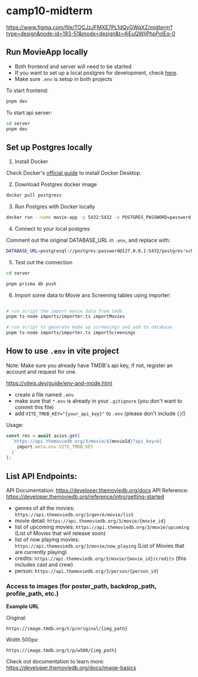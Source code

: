 # camp10-midterm

https://www.figma.com/file/TOCJzJFMXE7PL1dQyGWqXZ/midterm?type=design&node-id=193-51&mode=design&t=4jEuQWIjPhpPolEq-0

## Run MovieApp locally

- Both frontend and server will need to be started
- If you want to set up a local postgres for development, check [here](#set-up-postgres-locally).
- Make sure `.env` is setup in both projects

To start frontend:

```bash
pnpm dev
```

To start api server:

```bash
cd server
pnpm dev
```

## Set up Postgres locally

1. Install Docker

Check Docker's [official guide](https://docs.docker.com/desktop/) to install Docker Desktop.

2. Download Postgres docker image

```bash
docker pull postgress
```

3. Run Postgres with Docker locally

```bash
docker run --name movie-app -p 5432:5432 -e POSTGRES_PASSWORD=password -d postgres
```

4. Connect to your local postgres

Comment out the original DATABASE_URL in `.env`, and replace with:

```bash
DATABASE_URL=postgresql://postgres:password@127.0.0.1:5432/postgres?schema=public
```

5. Test out the connection

```bash
cd server

pnpm prisma db push
```

6. Import some data to Movie ans Screening tables using importer:

```bash

# run script the import movie data from tmdb
pnpm ts-node imports/importer.ts importMovies

# run script to generate made up screenings and add to database
pnpm ts-node imports/importer.ts importScreenings
```

## How to use `.env` in vite project

Note: Make sure you already have TMDB's api key, if not, register an account and request for one.

https://vitejs.dev/guide/env-and-mode.html

- create a file named `.env`
- make sure that `*.env` is already in your `.gitignore` (you don't want to commit this file)
- add `VITE_TMDB_KEY="{your_api_key}"` to `.env` (please don't include `{}`!)

Usage:

```ts
const res = await axios.get(
  `https://api.themoviedb.org/3/movie/${movieId}?api_key=${
    import.meta.env.VITE_TMDB_KEY
  }`
);
```

## List API Endpoints:

API Documentation: https://developer.themoviedb.org/docs
API Reference: https://developer.themoviedb.org/reference/intro/getting-started

- genres of all the movies: `https://api.themoviedb.org/3/genre/movie/list`
- movie detail: `https://api.themoviedb.org/3/movie/{movie_id}`
- list of upcoming movies: `https://api.themoviedb.org/3/movie/upcoming` (List of Movies that will release soon)
- list of now playing movies: `https://api.themoviedb.org/3/movie/now_playing` (List of Movies that are currently playing)
- credits: `https://api.themoviedb.org/3/movie/{movie_id}/credits` (this includes cast and crew)
- person: `https://api.themoviedb.org/3/person/{person_id}`

### Access to images (for poster_path, backdrop_path, profile_path, etc.)

**Example URL**

Original:

```
https://image.tmdb.org/t/p/original/{img_path}
```

Width 500px:

```
https://image.tmdb.org/t/p/w500/{img_path}
```

Check out documentation to learn more:
https://developer.themoviedb.org/docs/image-basics
